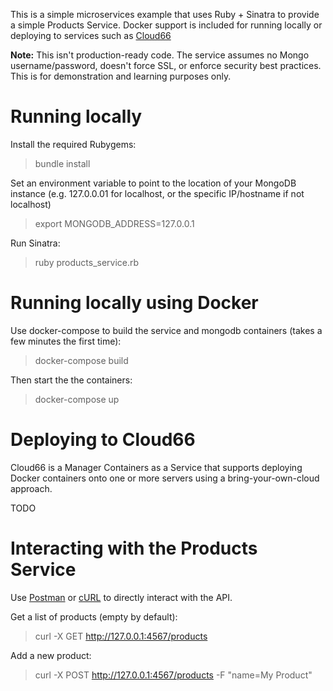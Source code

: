 This is a simple microservices example that uses Ruby + Sinatra to provide a simple Products Service. Docker support is included for running locally or deploying to services such as [Cloud66](https://www.cloud66.com)

__Note:__ This isn't production-ready code. The service assumes no Mongo username/password, doesn't force SSL, or enforce security best practices. This is for demonstration and learning purposes only. 

# Running locally

Install the required Rubygems:

> bundle install

Set an environment variable to point to the location of your MongoDB instance (e.g. 127.0.0.01 for localhost, or the specific IP/hostname if not localhost)

> export MONGODB_ADDRESS=127.0.0.1

Run Sinatra:

> ruby products_service.rb

# Running locally using Docker

Use docker-compose to build the service and mongodb containers (takes a few minutes the first time):

> docker-compose build

Then start the the containers:

> docker-compose up

# Deploying to Cloud66

Cloud66 is a Manager Containers as a Service that supports deploying Docker containers onto one or more servers using a bring-your-own-cloud approach.

TODO 

# Interacting with the Products Service

Use [Postman](https://www.getpostman.com) or [cURL](https://curl.haxx.se/) to directly interact with the API. 

Get a list of products (empty by default):

> curl -X GET http://127.0.0.1:4567/products

Add a new product:

> curl -X POST http://127.0.0.1:4567/products -F "name=My Product"
